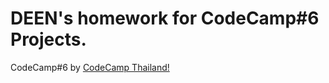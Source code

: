 # DEEN's homework for CodeCamp#6 Projects.


CodeCamp#6
by [CodeCamp Thailand!](https://www.codecampthailand.com)
